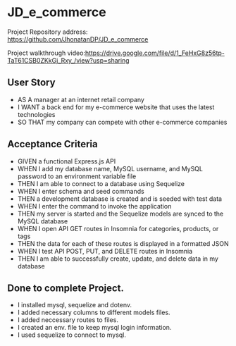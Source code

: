 # JD_e_commerce

Project Repository address: https://github.com/JhonatanDP/JD_e_commerce

Project walkthrough video:https://drive.google.com/file/d/1_FeHxG8z56tp-TaT61CSB0ZKkGj_Rxy_/view?usp=sharing


## User Story

- AS A manager at an internet retail company
- I WANT a back end for my e-commerce website that uses the latest technologies
- SO THAT my company can compete with other e-commerce companies


## Acceptance Criteria

- GIVEN a functional Express.js API
- WHEN I add my database name, MySQL username, and MySQL password to an environment variable file
- THEN I am able to connect to a database using Sequelize
- WHEN I enter schema and seed commands
- THEN a development database is created and is seeded with test data
- WHEN I enter the command to invoke the application
- THEN my server is started and the Sequelize models are synced to the MySQL database
- WHEN I open API GET routes in Insomnia for categories, products, or tags
- THEN the data for each of these routes is displayed in a formatted JSON
- WHEN I test API POST, PUT, and DELETE routes in Insomnia
- THEN I am able to successfully create, update, and delete data in my database

## Done to complete Project.

- I installed mysql, sequelize and dotenv.
- I added necessary columns to different models files.
- I added neccessary routes to files.
- I created an env. file to keep mysql login information.
- I used sequelize to connect to mysql.
